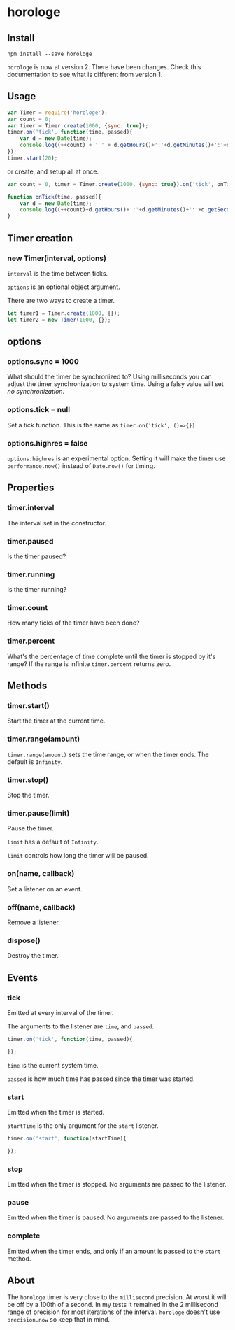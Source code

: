 horologe
========

Install
-------

`npm install --save horologe`

`horologe` is now at version 2. There have been changes. Check this documentation to see what is different from version 1.

Usage
-----

```javascript
var Timer = require('horologe');
var count = 0;
var timer = Timer.create(1000, {sync: true});
timer.on('tick', function(time, passed){
    var d = new Date(time);
    console.log((++count) + ' ' + d.getHours()+':'+d.getMinutes()+':'+d.getSeconds() + ' ' + passed);
});
timer.start(20);
```

or create, and setup all at once.

```javascript
var count = 0, timer = Timer.create(1000, {sync: true}).on('tick', onTick).start(5);

function onTick(time, passed){
    var d = new Date(time);
    console.log((++count)+d.getHours()+':'+d.getMinutes()+':'+d.getSeconds() + ' ' + passed);
}
```

Timer creation
----------------------------------------

### new Timer(interval, options)

`interval` is the time between ticks.

`options` is an optional object argument.

There are two ways to create a timer.

```javascript
let timer1 = Timer.create(1000, {});
let timer2 = new Timer(1000, {});
```

options
-------

### options.sync = 1000

What should the timer be synchronized to? Using milliseconds you can adjust the timer synchronization to system time. Using a falsy value will set *no synchronization*.

### options.tick = null

Set a tick function. This is the same as `timer.on('tick', ()=>{})`

### options.highres = false

`options.highres` is an experimental option. Setting it will make the timer use `performance.now()` instead of `Date.now()` for timing.

Properties
----

### timer.interval

The interval set in the constructor.

### timer.paused

Is the timer paused?

### timer.running

Is the timer running?

### timer.count

How many ticks of the timer have been done?

### timer.percent

What's the percentage of time complete until the timer is stopped by it's range? If the range is infinite `timer.percent` returns zero.

Methods
-------

### timer.start()

Start the timer at the current time.

### timer.range(amount)

`timer.range(amount)` sets the time range, or when the timer ends. The default is `Infinity`.

### timer.stop()

Stop the timer.


### timer.pause(limit)

Pause the timer.

`limit` has a default of `Infinity`.

`limit` controls how long the timer will be paused.


### on(name, callback)

Set a listener on an event.

### off(name, callback)

Remove a listener.

### dispose()

Destroy the timer.

Events
------

### tick

Emitted at every interval of the timer.

The arguments to the listener are `time`, and `passed`.

```javascript
timer.on('tick', function(time, passed){

});
```

`time` is the current system time.

`passed` is how much time has passed since the timer was started.

### start

Emitted when the timer is started.

`startTime` is the only argument for the `start` listener.

```javascript
timer.on('start', function(startTime){

});
```

### stop

Emitted when the timer is stopped. No arguments are passed to the listener.

### pause

Emitted when the timer is paused. No arguments are passed to the listener.

### complete

Emitted when the timer ends, and only if an amount is passed to the `start` method.

About
-----

The `horologe` timer is very close to the `millisecond` precision. At worst it will be off by a 100th of a second. In my tests it remained in the 2 millisecond range of precision for most iterations of the interval. `horologe` doesn't use `precision.now` so keep that in mind.
